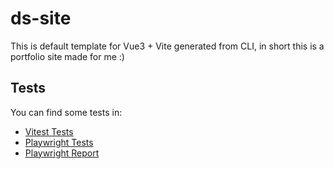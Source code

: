 # ds-site

This is default template for Vue3 + Vite generated from CLI, in short this is a portfolio site made for me :)

## Tests

You can find some tests in:

- [Vitest Tests](https://github.com/dominik-slopecki/dominik-slopecki.github.io/blob/main/ds-site/src/components/__tests__)
- [Playwright Tests](https://github.com/dominik-slopecki/dominik-slopecki.github.io/blob/main/ds-site/e2e.vue.spec.ts)
- [Playwright Report](https://dominik-slopecki.github.io/playwright-report)